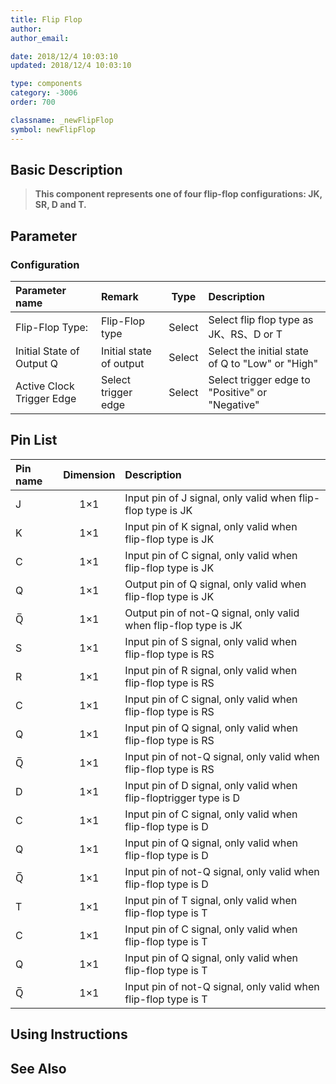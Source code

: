 ```yaml
---
title: Flip Flop
author: 
author_email:

date: 2018/12/4 10:03:10
updated: 2018/12/4 10:03:10

type: components
category: -3006
order: 700

classname: _newFlipFlop
symbol: newFlipFlop
---
```

## Basic Description


> **This component represents one of four flip-flop configurations: JK, SR, D and T.**

## Parameter
### Configuration
| Parameter name | Remark | Type | Description |
| :--- | :--- | :--: | :--- |
| Flip-Flop Type: | Flip-Flop type | Select | Select flip flop type as JK、RS、D or T |
| Initial State of Output Q | Initial state of output | Select | Select the initial state of Q to "Low" or "High" |
| Active Clock Trigger Edge | Select trigger edge | Select | Select trigger edge to "Positive" or "Negative" |


## Pin List

| Pin name | Dimension | Description |
| :--- | :--:  | :--- |
| J | 1×1 | Input pin of J signal, only valid when flip-flop type is JK |
| K | 1×1 | Input pin of K signal, only valid when flip-flop type is JK |
| C | 1×1 | Input pin of C signal, only valid when flip-flop type is JK |
| Q | 1×1 | Output pin of Q signal, only valid when flip-flop type is JK |
| Q̅ | 1×1 | Output pin of not-Q signal, only valid when flip-flop type is JK |
| S | 1×1 | Input pin of S signal, only valid when flip-flop type is RS |
| R | 1×1 | Input pin of R signal, only valid when flip-flop type is RS |
| C | 1×1 | Input pin of C signal, only valid when flip-flop type is RS |
| Q | 1×1 | Input pin of Q signal, only valid when flip-flop type is RS |
| Q̅ | 1×1 | Input pin of not-Q signal, only valid when flip-flop type is RS |
| D | 1×1 | Input pin of D signal, only valid when flip-floptrigger type is D |
| C | 1×1 | Input pin of C signal, only valid when flip-flop type is D |
| Q | 1×1 | Input pin of Q signal, only valid when flip-flop type is D |
| Q̅ | 1×1 | Input pin of not-Q signal, only valid when flip-flop type is D |
| T | 1×1 | Input pin of T signal, only valid when flip-flop type is T |
| C | 1×1 | Input pin of C signal, only valid when flip-flop type is T |
| Q | 1×1 | Input pin of Q signal, only valid when flip-flop type is T |
| Q̅ | 1×1 | Input pin of not-Q signal, only valid when flip-flop type is T |

## Using Instructions



## See Also


